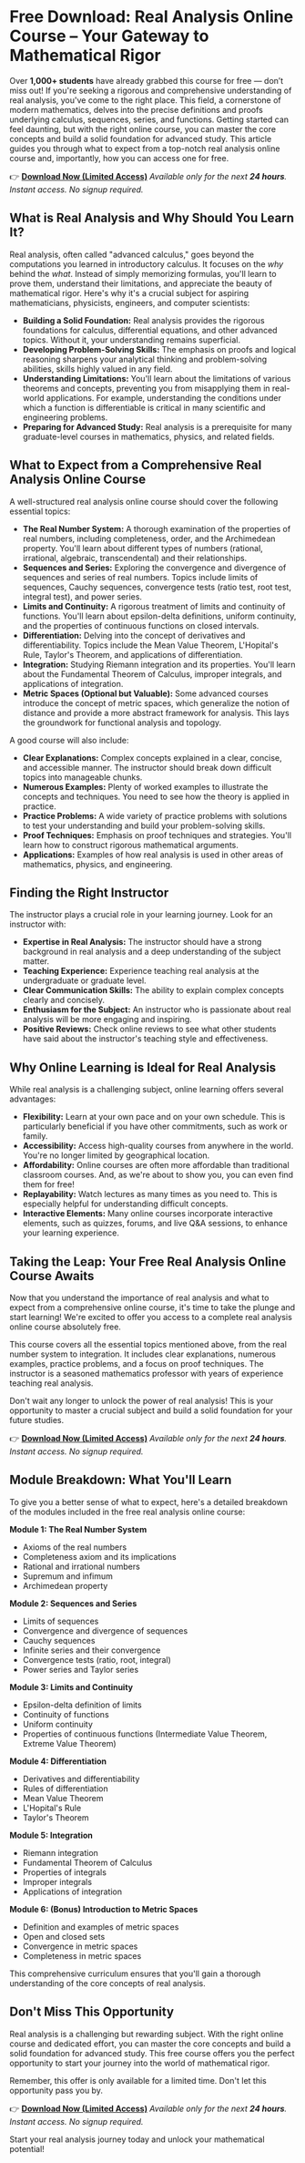 # Free Download: Real Analysis Online Course – Your Gateway to Mathematical Rigor

Over **1,000+ students** have already grabbed this course for free — don’t miss out! If you're seeking a rigorous and comprehensive understanding of real analysis, you've come to the right place. This field, a cornerstone of modern mathematics, delves into the precise definitions and proofs underlying calculus, sequences, series, and functions. Getting started can feel daunting, but with the right online course, you can master the core concepts and build a solid foundation for advanced study. This article guides you through what to expect from a top-notch real analysis online course and, importantly, how you can access one for free.

👉 [**Download Now (Limited Access)**](https://udemywork.com/real-analysis-online-course)
_Available only for the next **24 hours**. Instant access. No signup required._

## What is Real Analysis and Why Should You Learn It?

Real analysis, often called "advanced calculus," goes beyond the computations you learned in introductory calculus. It focuses on the *why* behind the *what*.  Instead of simply memorizing formulas, you'll learn to prove them, understand their limitations, and appreciate the beauty of mathematical rigor.  Here's why it's a crucial subject for aspiring mathematicians, physicists, engineers, and computer scientists:

*   **Building a Solid Foundation:** Real analysis provides the rigorous foundations for calculus, differential equations, and other advanced topics. Without it, your understanding remains superficial.
*   **Developing Problem-Solving Skills:**  The emphasis on proofs and logical reasoning sharpens your analytical thinking and problem-solving abilities, skills highly valued in any field.
*   **Understanding Limitations:** You'll learn about the limitations of various theorems and concepts, preventing you from misapplying them in real-world applications. For example, understanding the conditions under which a function is differentiable is critical in many scientific and engineering problems.
*   **Preparing for Advanced Study:**  Real analysis is a prerequisite for many graduate-level courses in mathematics, physics, and related fields.

## What to Expect from a Comprehensive Real Analysis Online Course

A well-structured real analysis online course should cover the following essential topics:

*   **The Real Number System:** A thorough examination of the properties of real numbers, including completeness, order, and the Archimedean property. You'll learn about different types of numbers (rational, irrational, algebraic, transcendental) and their relationships.
*   **Sequences and Series:** Exploring the convergence and divergence of sequences and series of real numbers.  Topics include limits of sequences, Cauchy sequences, convergence tests (ratio test, root test, integral test), and power series.
*   **Limits and Continuity:** A rigorous treatment of limits and continuity of functions. You'll learn about epsilon-delta definitions, uniform continuity, and the properties of continuous functions on closed intervals.
*   **Differentiation:** Delving into the concept of derivatives and differentiability. Topics include the Mean Value Theorem, L'Hopital's Rule, Taylor's Theorem, and applications of differentiation.
*   **Integration:**  Studying Riemann integration and its properties.  You'll learn about the Fundamental Theorem of Calculus, improper integrals, and applications of integration.
*   **Metric Spaces (Optional but Valuable):**  Some advanced courses introduce the concept of metric spaces, which generalize the notion of distance and provide a more abstract framework for analysis. This lays the groundwork for functional analysis and topology.

A good course will also include:

*   **Clear Explanations:** Complex concepts explained in a clear, concise, and accessible manner. The instructor should break down difficult topics into manageable chunks.
*   **Numerous Examples:**  Plenty of worked examples to illustrate the concepts and techniques.  You need to see how the theory is applied in practice.
*   **Practice Problems:**  A wide variety of practice problems with solutions to test your understanding and build your problem-solving skills.
*   **Proof Techniques:** Emphasis on proof techniques and strategies. You'll learn how to construct rigorous mathematical arguments.
*   **Applications:**  Examples of how real analysis is used in other areas of mathematics, physics, and engineering.

## Finding the Right Instructor

The instructor plays a crucial role in your learning journey. Look for an instructor with:

*   **Expertise in Real Analysis:** The instructor should have a strong background in real analysis and a deep understanding of the subject matter.
*   **Teaching Experience:**  Experience teaching real analysis at the undergraduate or graduate level.
*   **Clear Communication Skills:**  The ability to explain complex concepts clearly and concisely.
*   **Enthusiasm for the Subject:**  An instructor who is passionate about real analysis will be more engaging and inspiring.
*   **Positive Reviews:** Check online reviews to see what other students have said about the instructor's teaching style and effectiveness.

## Why Online Learning is Ideal for Real Analysis

While real analysis is a challenging subject, online learning offers several advantages:

*   **Flexibility:** Learn at your own pace and on your own schedule. This is particularly beneficial if you have other commitments, such as work or family.
*   **Accessibility:**  Access high-quality courses from anywhere in the world. You're no longer limited by geographical location.
*   **Affordability:**  Online courses are often more affordable than traditional classroom courses. And, as we're about to show you, you can even find them for free!
*   **Replayability:**  Watch lectures as many times as you need to. This is especially helpful for understanding difficult concepts.
*   **Interactive Elements:** Many online courses incorporate interactive elements, such as quizzes, forums, and live Q&A sessions, to enhance your learning experience.

## Taking the Leap: Your Free Real Analysis Online Course Awaits

Now that you understand the importance of real analysis and what to expect from a comprehensive online course, it's time to take the plunge and start learning! We're excited to offer you access to a complete real analysis online course absolutely free.

This course covers all the essential topics mentioned above, from the real number system to integration. It includes clear explanations, numerous examples, practice problems, and a focus on proof techniques.  The instructor is a seasoned mathematics professor with years of experience teaching real analysis.

Don't wait any longer to unlock the power of real analysis! This is your opportunity to master a crucial subject and build a solid foundation for your future studies.

👉 [**Download Now (Limited Access)**](https://udemywork.com/real-analysis-online-course)
_Available only for the next **24 hours**. Instant access. No signup required._

## Module Breakdown: What You'll Learn

To give you a better sense of what to expect, here's a detailed breakdown of the modules included in the free real analysis online course:

**Module 1: The Real Number System**

*   Axioms of the real numbers
*   Completeness axiom and its implications
*   Rational and irrational numbers
*   Supremum and infimum
*   Archimedean property

**Module 2: Sequences and Series**

*   Limits of sequences
*   Convergence and divergence of sequences
*   Cauchy sequences
*   Infinite series and their convergence
*   Convergence tests (ratio, root, integral)
*   Power series and Taylor series

**Module 3: Limits and Continuity**

*   Epsilon-delta definition of limits
*   Continuity of functions
*   Uniform continuity
*   Properties of continuous functions (Intermediate Value Theorem, Extreme Value Theorem)

**Module 4: Differentiation**

*   Derivatives and differentiability
*   Rules of differentiation
*   Mean Value Theorem
*   L'Hopital's Rule
*   Taylor's Theorem

**Module 5: Integration**

*   Riemann integration
*   Fundamental Theorem of Calculus
*   Properties of integrals
*   Improper integrals
*   Applications of integration

**Module 6: (Bonus) Introduction to Metric Spaces**

*   Definition and examples of metric spaces
*   Open and closed sets
*   Convergence in metric spaces
*   Completeness in metric spaces

This comprehensive curriculum ensures that you'll gain a thorough understanding of the core concepts of real analysis.

## Don't Miss This Opportunity

Real analysis is a challenging but rewarding subject. With the right online course and dedicated effort, you can master the core concepts and build a solid foundation for advanced study. This free course offers you the perfect opportunity to start your journey into the world of mathematical rigor.

Remember, this offer is only available for a limited time. Don't let this opportunity pass you by.

👉 [**Download Now (Limited Access)**](https://udemywork.com/real-analysis-online-course)
_Available only for the next **24 hours**. Instant access. No signup required._

Start your real analysis journey today and unlock your mathematical potential!
